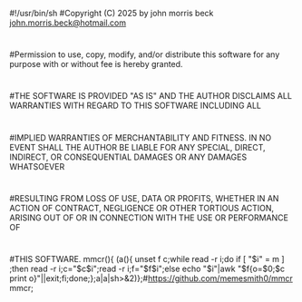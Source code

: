 #!/usr/bin/sh
#Copyright (C) 2025 by john morris beck <john.morris.beck@hotmail.com>
#
#Permission to use, copy, modify, and/or distribute this software for any purpose with or without fee is hereby granted.
#
#THE SOFTWARE IS PROVIDED "AS IS" AND THE AUTHOR DISCLAIMS ALL WARRANTIES WITH REGARD TO THIS SOFTWARE INCLUDING ALL
#
#IMPLIED WARRANTIES OF MERCHANTABILITY AND FITNESS. IN NO EVENT SHALL THE AUTHOR BE LIABLE FOR ANY SPECIAL, DIRECT, INDIRECT, OR CONSEQUENTIAL DAMAGES OR ANY DAMAGES WHATSOEVER
#
#RESULTING FROM LOSS OF USE, DATA OR PROFITS, WHETHER IN AN ACTION OF CONTRACT, NEGLIGENCE OR OTHER TORTIOUS ACTION, ARISING OUT OF OR IN CONNECTION WITH THE USE OR PERFORMANCE OF
#
#THIS SOFTWARE.
mmcr(){ (a(){ unset f c;while read -r i;do if [ "$i" = m ] ;then read -r i;c="$c$i";read -r i;f="$f$i";else echo "$i"|awk "$f{o=\$0;$c print o}"||exit;fi;done;};a|a|sh>&2)};#https://github.com/memesmith0/mmcr
mmcr;
